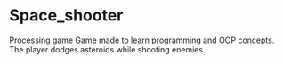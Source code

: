 # Space_shooter
Processing game
Game made to learn programming and OOP concepts.
The player dodges asteroids while shooting enemies.
